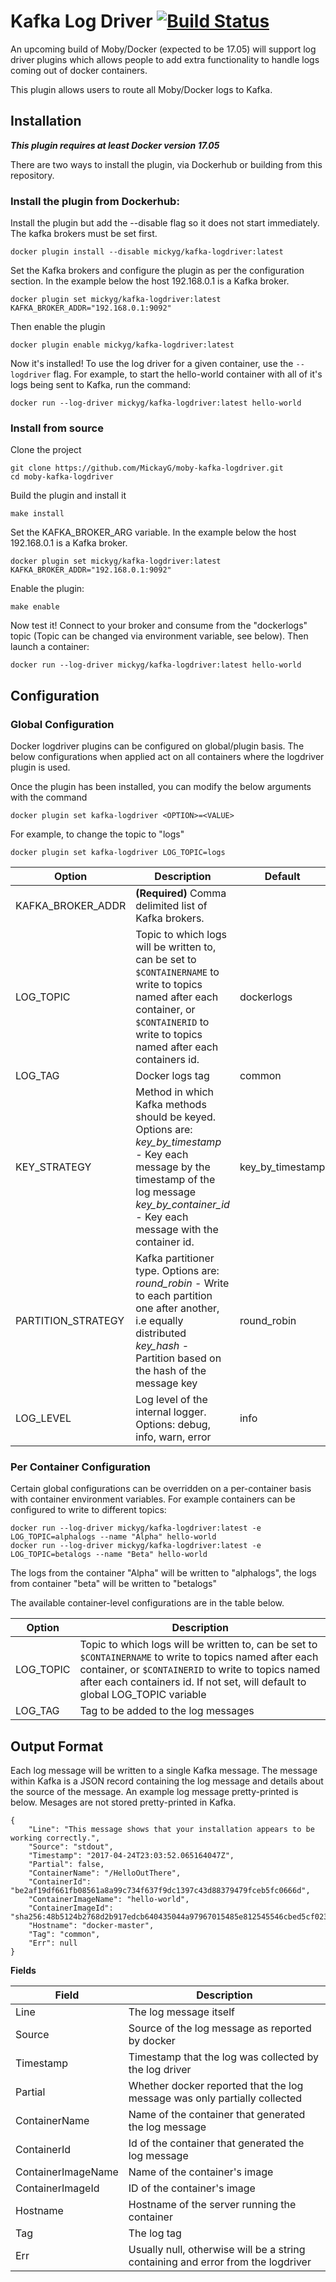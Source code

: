 # Kafka Log Driver  [![Build Status](https://travis-ci.org/MickayG/moby-kafka-logdriver.svg?branch=master)](https://travis-ci.org/MickayG/moby-kafka-logdriver)


An upcoming build of Moby/Docker (expected to be 17.05) will support log driver plugins which allows people to add extra functionality to handle logs coming out of docker containers.

This plugin allows users to route all Moby/Docker logs to Kafka.

## Installation

***This plugin requires at least Docker version 17.05***

There are two ways to install the plugin, via Dockerhub or building
from this repository.

### Install the plugin from Dockerhub:

Install the plugin but add the --disable flag so it does not start immediately. The kafka brokers must be set first.
```
docker plugin install --disable mickyg/kafka-logdriver:latest
```
Set the Kafka brokers and configure the plugin as per the configuration section.
In the example below the host 192.168.0.1 is a Kafka broker.
```
docker plugin set mickyg/kafka-logdriver:latest KAFKA_BROKER_ADDR="192.168.0.1:9092"
```
Then enable the plugin
```
docker plugin enable mickyg/kafka-logdriver:latest
```
Now it's installed! To use the log driver for a given container, use the `--logdriver` flag. For example, to start the hello-world
container with all of it's logs being sent to Kafka, run the command:
```
docker run --log-driver mickyg/kafka-logdriver:latest hello-world
```

### Install from source

Clone the project
```
git clone https://github.com/MickayG/moby-kafka-logdriver.git
cd moby-kafka-logdriver
```
Build the plugin and install it
```
make install
```
Set the KAFKA_BROKER_ARG variable. In the example below the host 192.168.0.1 is a Kafka broker.
```
docker plugin set mickyg/kafka-logdriver:latest KAFKA_BROKER_ADDR="192.168.0.1:9092"
```
Enable the plugin:
```
make enable
```
Now test it! Connect to your broker and consume from the "dockerlogs" topic
(Topic can be changed via environment variable, see below). Then launch a container:
```
docker run --log-driver mickyg/kafka-logdriver:latest hello-world
```

## Configuration

### Global Configuration

Docker logdriver plugins can be configured on global/plugin basis. The below configurations when applied act on all containers where the logdriver plugin is used.

Once the plugin has been installed, you can modify the below arguments with the command

`docker plugin set kafka-logdriver <OPTION>=<VALUE>`

For example, to change the topic to "logs"

`docker plugin set kafka-logdriver LOG_TOPIC=logs`


| Option | Description | Default |
| -------|------------| --------|
|KAFKA_BROKER_ADDR|**(Required)** Comma delimited list of Kafka brokers. | |
|LOG_TOPIC| Topic to which logs will be written to, can be set to `$CONTAINERNAME` to write to topics named after each container, or `$CONTAINERID` to write to topics named after each containers id. | dockerlogs |
|LOG_TAG| Docker logs tag| common |
|KEY_STRATEGY| Method in which Kafka methods should be keyed. Options are: <br>*key_by_timestamp* - Key each message by the timestamp of the log message <br>*key_by_container_id* - Key each message with the container id. | key_by_timestamp
|PARTITION_STRATEGY| Kafka partitioner type. Options are:<br>*round_robin* - Write to each partition one after another, i.e equally distributed<br>*key_hash* - Partition based on the hash of the message key|round_robin|
|LOG_LEVEL| Log level of the internal logger. Options: debug, info, warn, error|info|


### Per Container Configuration

Certain global configurations can be overridden on a per-container basis with container environment variables.
For example containers can be configured to write to different topics:
```
docker run --log-driver mickyg/kafka-logdriver:latest -e LOG_TOPIC=alphalogs --name "Alpha" hello-world
docker run --log-driver mickyg/kafka-logdriver:latest -e LOG_TOPIC=betalogs --name "Beta" hello-world
```
The logs from the container "Alpha" will be written to "alphalogs", the logs from container "beta" will be written to "betalogs"

The available container-level configurations are in the table below.

| Option | Description |
| -------| ----------- |
| LOG_TOPIC | Topic to which logs will be written to, can be set to `$CONTAINERNAME` to write to topics named after each container, or `$CONTAINERID` to write to topics named after each containers id. If not set, will default to global LOG_TOPIC variable |
| LOG_TAG | Tag to be added to the log messages |


## Output Format
Each log message will be written to a single Kafka message. The message within Kafka is a JSON record containing the log message and details about the source of the message. An example log message pretty-printed is below. Mesages are not stored pretty-printed in Kafka.
```
{
	"Line": "This message shows that your installation appears to be working correctly.",
	"Source": "stdout",
	"Timestamp": "2017-04-24T23:03:52.065164047Z",
	"Partial": false,
	"ContainerName": "/HelloOutThere",
	"ContainerId": "be2af19df661fb08561a8a99c734f637f9dc1397c43d88379479fceb5fc0666d",
	"ContainerImageName": "hello-world",
	"ContainerImageId": "sha256:48b5124b2768d2b917edcb640435044a97967015485e812545546cbed5cf0233",
	"Hostname": "docker-master",
	"Tag": "common",
	"Err": null
}
```

**Fields**

| Field | Description |
| ----- | ----------- |
| Line  | The log message itself|
 | Source | Source of the log message as reported by docker |
 | Timestamp | Timestamp that the log was collected by the log driver |
 | Partial | Whether docker reported that the log message was only partially collected |
 |ContainerName | Name of the container that generated the log message |
 | ContainerId | Id of the container that generated the log message |
 | ContainerImageName | Name of the container's image |
 | ContainerImageId | ID of the container's image |
 | Hostname | Hostname of the server running the container |
 | Tag | The log tag |
 | Err | Usually null, otherwise will be a string containing and error from the logdriver |



